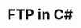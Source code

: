 # FTP in C#

<script type="text/javascript" src="../gitbook/app.js"></script>
<script type="text/javascript" src="../js/general.js"></script>